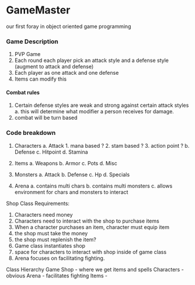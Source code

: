 # GameMaster
our first foray in object oriented game programming


### Game Description
1. PVP Game
2. Each round each player pick an attack style and a defense style (augment to attack and defense)
3. Each player as one attack and one defense
4. Items can modify this

#### Combat rules
1. Certain defense styles are weak and strong against certain attack styles
    a. this will determine what modifier a person receives for damage.
2. combat will be turn based

### Code breakdown
1. Characters
    a. Attack
        1. mana based ?
        2. stam based ?
        3. action point ?
    b. Defense
    c. Hitpoint
    d. Stamina

2. Items
    a. Weapons
    b. Armor
    c. Pots
    d. Misc

3. Monsters
    a. Attack
    b. Defense
    c. Hp
    d. Specials

3. Arena
    a. contains multi chars
    b. contains multi monsters
    c. allows environment for chars and monsters to interact




Shop Class Requirements:
1. Characters need money
2. Characters need to interact with the shop to purchase items
3. When a character purchases an item, character must equip item
4. the shop must take the money
5. the shop must replenish the item?
6. Game class instantiates shop
7. space for characters to interact with shop inside of game class
8. Arena focuses on facilitating fighting.

Class Hierarchy
Game
    Shop - where we get items and spells
    Characters - obvious
    Arena - facilitates fighting
    Items - 


